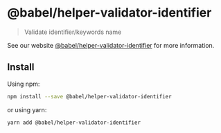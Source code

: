 # @babel/helper-validator-identifier

> Validate identifier/keywords name

See our
website [@babel/helper-validator-identifier](https://babeljs.io/docs/babel-helper-validator-identifier)
for more information.

## Install

Using npm:

```sh
npm install --save @babel/helper-validator-identifier
```

or using yarn:

```sh
yarn add @babel/helper-validator-identifier
```
